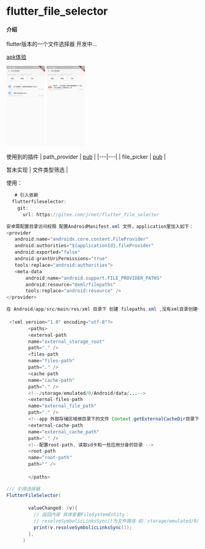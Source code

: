 # flutter_file_selector

#### 介绍
flutter版本的一个文件选择器 开发中...

<a href='https://gitee.com/jrnet/flutter_file_selector/raw/master/example/build/app/outputs/apk/debug/app-debug.apk'>apk体验</a>

<img src='/微信图片_20200607174036.jpg' width='20%'/>
<img src='/微信图片_20200607174043.jpg' width='20%'/>


使用到的插件
| path_provider  | <a href='https://pub.flutter-io.cn/packages/path_provider'>pub</a>  |
|---|---|
| file_picker  | <a href='https://pub.flutter-io.cn/packages/file_picker'>pub</a>  |

暂未实现
| 文件类型筛选  |


使用：
```java
   # 引入依赖
  flutterfileselector:
    git:
      url: https://gitee.com/jrnet/flutter_file_selector

```

```java
安卓需配置目录访问权限 配置AndroidManifest.xml 文件，application里加入如下：
<provider
   android:name="androidx.core.content.FileProvider"
   android:authorities="${applicationId}.fileProvider"
   android:exported="false"
   android:grantUriPermissions="true"
   tools:replace="android:authorities">
   <meta-data
       android:name="android.support.FILE_PROVIDER_PATHS"
       android:resource="@xml/filepaths"
       tools:replace="android:resource" />
</provider>
```

```java
在 Android/app/src/main/res/xml 目录下 创建 filepaths.xml ,没有xml目录创建一个即可,内容如下：

 <?xml version="1.0" encoding="utf-8"?>
        <paths>
        <external-path
        name="external_storage_root"
        path="." />
        <files-path
        name="files-path"
        path="." />
        <cache-path
        name="cache-path"
        path="." />
        <!--/storage/emulated/0/Android/data/...-->
        <external-files-path
        name="external_file_path"
        path="." />
        <!--app 外部存储区域根目录下的文件 Context.getExternalCacheDir目录下的目录-->
        <external-cache-path
        name="external_cache_path"
        path="." />
        <!--配置root-path, 读取sd卡和一些应用分身的目录 -->
        <root-path
        name="root-path"
        path="" />

        </paths>


```

```java
/// 引用选择器
FlutterFileSelector(

        valueChanged: (v){
          // 返回内容 具体查看FileSystemEntity：
          // resolveSymbolicLinksSync()为文件路径 如：storage/emulated/0/tencent/MicroMsg/Download/返岗计划(姓名).docx
          print(v.resolveSymbolicLinksSync());
        },
      )
```

